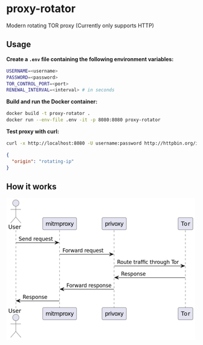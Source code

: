 # proxy-rotator

Modern rotating TOR proxy (Currently only supports HTTP)

## Usage

**Create a `.env` file containing the following environment variables:**

```bash
USERNAME=<username>
PASSWORD=<password>
TOR_CONTROL_PORT=<port>
RENEWAL_INTERVAL=<interval> # in seconds
```

**Build and run the Docker container:**

```bash
docker build -t proxy-rotator .
docker run --env-file .env -it -p 8080:8080 proxy-rotator
```

**Test proxy with curl:**

```bash
curl -x http://localhost:8080 -U username:password http://httpbin.org/ip
```

```json
{
  "origin": "rotating-ip"
}
```

## How it works

![Alt Text](resources/proxy-rotator.png)

